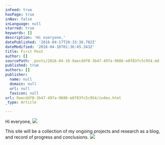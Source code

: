 ```yaml
---
inFeed: true
hasPage: true
inNav: false
inLanguage: null
starred: true
keywords: []
description: 'Hi everyone,'
datePublished: '2016-04-17T20:33:38.782Z'
dateModified: '2016-04-16T01:36:45.343Z'
title: First Post
author: []
sourcePath: _posts/2016-04-16-9aecddf0-3b47-497a-9686-e8f83fc5c954.md
published: true
authors: []
publisher:
  name: null
  domain: null
  url: null
  favicon: null
url: 9aecddf0-3b47-497a-9686-e8f83fc5c954/index.html
_type: Article

---
```

Hi everyone,
![](https://the-grid-user-content.s3-us-west-2.amazonaws.com/7cdec082-d4c3-491f-b78e-92b79438fafb.jpg)

This site will be a collection of my ongoing projects and research as a blog, and record of progress and conclusions.
![](https://the-grid-user-content.s3-us-west-2.amazonaws.com/ea9db7da-35a9-4343-b8d1-dbd44b92f338.jpg)